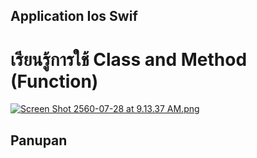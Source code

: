 ## Application Ios Swif

# เรียนรู้การใช้ Class and Method (Function)


[![Screen Shot 2560-07-28 at 9.13.37 AM.png](https://s4.postimg.org/y6gz2spbx/Screen_Shot_2560-07-28_at_9.13.37_AM.png)](https://postimg.org/image/9pyt8bol5/)
## Panupan 
